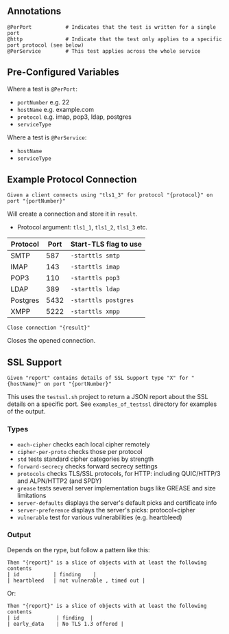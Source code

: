 ## Annotations

```gherkin
@PerPort           # Indicates that the test is written for a single port
@http              # Indicate that the test only applies to a specific port protocol (see below)
@PerService        # This test applies across the whole service
```

## Pre-Configured Variables

Where a test is `@PerPort`:

- `portNumber` e.g. 22
- `hostName` e.g. example.com
- `protocol` e.g. imap, pop3, ldap, postgres
- `serviceType`

Where a test is `@PerService`:

- `hostName`
- `serviceType`

## Example Protocol Connection

```gherkin
Given a client connects using "tls1_3" for protocol "{protocol}" on port "{portNumber}"
```

Will create a connection and store it in `result`.

- Protocol argument: `tls1_1`, `tls1_2`, `tls1_3` etc.

| Protocol | Port | Start-TLS flag to use |
| -------- | ---- | --------------------- |
| SMTP     | 587  | `-starttls smtp`      |
| IMAP     | 143  | `-starttls imap`      |
| POP3     | 110  | `-starttls pop3`      |
| LDAP     | 389  | `-starttls ldap`      |
| Postgres | 5432 | `-starttls postgres`  |
| XMPP     | 5222 | `-starttls xmpp`      |

```gherkin
Close connection "{result}"
```

Closes the opened connection.

## SSL Support

```gherkin
Given "report" contains details of SSL Support type "X" for "{hostName}" on port "{portNumber}"
```

This uses the `testssl.sh` project to return a JSON report about the SSL details on a specific port. See `examples_of_testssl` directory for examples of the output.

### Types

- `each-cipher` checks each local cipher remotely
- `cipher-per-proto` checks those per protocol
- `std` tests standard cipher categories by strength
- `forward-secrecy` checks forward secrecy settings
- `protocols` checks TLS/SSL protocols, for HTTP: including QUIC/HTTP/3 and ALPN/HTTP2 (and SPDY)
- `grease` tests several server implementation bugs like GREASE and size limitations
- `server-defaults` displays the server's default picks and certificate info
- `server-preference` displays the server's picks: protocol+cipher
- `vulnerable` test for various vulnerabilities (e.g. heartbleed)

### Output

Depends on the rype, but follow a pattern like this:

```
Then "{report}" is a slice of objects with at least the following contents
| id           | finding    |
| heartbleed   | not vulnerable , timed out |
```

Or:

```gherkin
Then "{report}" is a slice of objects with at least the following contents
| id            | finding  |
| early_data    | No TLS 1.3 offered |
```
